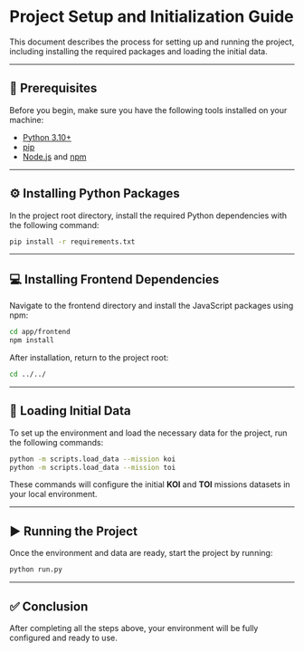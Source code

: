 # Project Setup and Initialization Guide

This document describes the process for setting up and running the project, including installing the required packages and loading the initial data.

---

## 🧰 Prerequisites

Before you begin, make sure you have the following tools installed on your machine:

- [Python 3.10+](https://www.python.org/downloads/)
- [pip](https://pip.pypa.io/en/stable/installation/)
- [Node.js](https://nodejs.org/) and [npm](https://www.npmjs.com/)

---

## ⚙️ Installing Python Packages

In the project root directory, install the required Python dependencies with the following command:

```bash
pip install -r requirements.txt
```

---

## 💻 Installing Frontend Dependencies

Navigate to the frontend directory and install the JavaScript packages using npm:

```bash
cd app/frontend
npm install
```

After installation, return to the project root:

```bash
cd ../../
```

---

## 🚀 Loading Initial Data

To set up the environment and load the necessary data for the project, run the following commands:

```bash
python -m scripts.load_data --mission koi
python -m scripts.load_data --mission toi
```

These commands will configure the initial **KOI** and **TOI** missions datasets in your local environment.

---

## ▶️ Running the Project

Once the environment and data are ready, start the project by running:

```bash
python run.py
```

---

## ✅ Conclusion

After completing all the steps above, your environment will be fully configured and ready to use.